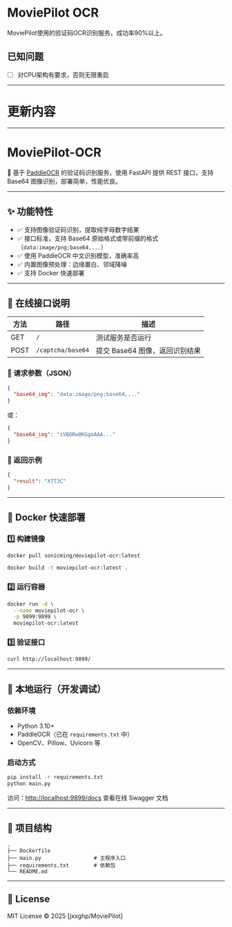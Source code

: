 # MoviePilot OCR

MoviePilot使用的验证码OCR识别服务，成功率90%以上。

## 已知问题
- [ ] 对CPU架构有要求，否则无限重启

---

# 更新内容


---



# MoviePilot-OCR

🎯 基于 [PaddleOCR](https://github.com/PaddlePaddle/PaddleOCR) 的验证码识别服务，使用 FastAPI 提供 REST 接口，支持 Base64 图像识别，部署简单，性能优良。

---

## ✨ 功能特性

- ✅ 支持图像验证码识别，提取纯字母数字结果
- ✅ 接口标准，支持 Base64 原始格式或带前缀的格式（`data:image/png;base64,...`）
- ✅ 使用 PaddleOCR 中文识别模型，准确率高
- ✅ 内置图像预处理：边缘置白、邻域降噪
- ✅ 支持 Docker 快速部署

---

## 🚀 在线接口说明

| 方法 | 路径              | 描述                 |
|------|-------------------|----------------------|
| GET  | `/`               | 测试服务是否运行         |
| POST | `/captcha/base64` | 提交 Base64 图像，返回识别结果 |

### 🔖 请求参数（JSON）

```json
{
  "base64_img": "data:image/png;base64,..."
}
````

或：

```json
{
  "base64_img": "iVBORw0KGgoAAA..."
}
```

### 🔖 返回示例

```json
{
  "result": "X7T3C"
}
```

---

## 🐳 Docker 快速部署

### 1️⃣ 构建镜像

```
docker pull sonicming/moviepilot-ocr:latest
```

```bash
docker build -t moviepilot-ocr:latest .
```

### 2️⃣ 运行容器

```bash
docker run -d \
  --name moviepilot-ocr \
  -p 9899:9899 \
  moviepilot-ocr:latest
```

### 3️⃣ 验证接口

```bash
curl http://localhost:9899/
```

---

## 🧱 本地运行（开发调试）

### 依赖环境

* Python 3.10+
* PaddleOCR（已在 `requirements.txt` 中）
* OpenCV、Pillow、Uvicorn 等

### 启动方式

```bash
pip install -r requirements.txt
python main.py
```

访问：[http://localhost:9899/docs](http://localhost:9899/docs) 查看在线 Swagger 文档

---

## 📁 项目结构

```
.
├── Dockerfile
├── main.py                 # 主程序入口
├── requirements.txt        # 依赖包
└── README.md
```

---

## 📄 License

MIT License © 2025 \[jxxghp/MoviePilot]




